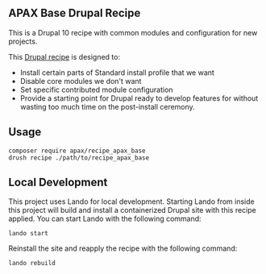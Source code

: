 ## APAX Base Drupal Recipe

This is a Drupal 10 recipe with common modules and configuration for new projects.

This [Drupal recipe](https://www.drupal.org/docs/extending-drupal/drupal-recipes) is designed to:

- Install certain parts of Standard install profile that we want
- Disable core modules we don't want
- Set specific contributed module configuration
- Provide a starting point for Drupal ready to develop features for without
  wasting too much time on the post-install ceremony.

## Usage

```shell
composer require apax/recipe_apax_base
drush recipe ./path/to/recipe_apax_base
```

## Local Development

This project uses Lando for local development. Starting Lando from inside this project will build
and install a containerized Drupal site with this recipe applied. You can start Lando with the
following command:

```shell
lando start
```

Reinstall the site and reapply the recipe with the following command:

```shell
lando rebuild
```
